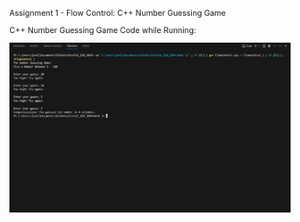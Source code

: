Assignment 1 - Flow Control: C++ Number Guessing Game

C++ Number Guessing Game Code while Running: 

![Screenshot of the Number Guessing Game](week1_output.JPG)
